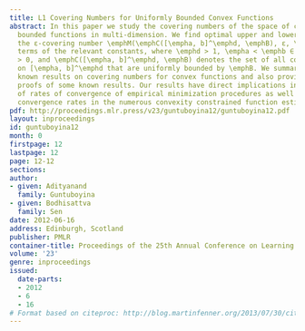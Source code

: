```yaml
---
title: L1 Covering Numbers for Uniformly Bounded Convex Functions
abstract: In this paper we study the covering numbers of the space of convex and uniformly
  bounded functions in multi-dimension. We find optimal upper and lower bounds for
  the ε-covering number \emphM(\emphC([\empha, b]^\emphd, \emphB), ε, \emphL_1) in
  terms of the relevant constants, where \emphd > 1, \empha < \emphb ∈ \emphR, \emphB
  > 0, and \emphC([\empha, b]^\emphd, \emphB) denotes the set of all convex functions
  on [\empha, b]^\emphd that are uniformly bounded by \emphB. We summarize previously
  known results on covering numbers for convex functions and also provide alternate
  proofs of some known results. Our results have direct implications in the study
  of rates of convergence of empirical minimization procedures as well as optimal
  convergence rates in the numerous convexity constrained function estimation problems.
pdf: http://proceedings.mlr.press/v23/guntuboyina12/guntuboyina12.pdf
layout: inproceedings
id: guntuboyina12
month: 0
firstpage: 12
lastpage: 12
page: 12-12
sections: 
author:
- given: Adityanand
  family: Guntuboyina
- given: Bodhisattva
  family: Sen
date: 2012-06-16
address: Edinburgh, Scotland
publisher: PMLR
container-title: Proceedings of the 25th Annual Conference on Learning Theory
volume: '23'
genre: inproceedings
issued:
  date-parts:
  - 2012
  - 6
  - 16
# Format based on citeproc: http://blog.martinfenner.org/2013/07/30/citeproc-yaml-for-bibliographies/
---
```

